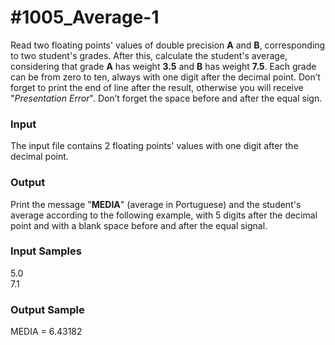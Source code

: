 # #1005_Average-1

Read two floating points' values of double precision **A** and **B**, corresponding to two student's grades. After this, calculate the student's average, considering that grade **A** has weight **3.5** and **B** has weight **7.5**. Each grade can be from zero to ten, always with one digit after the decimal point. Don’t forget to print the end of line after the result, otherwise you will receive "_Presentation Error_". Don’t forget the space before and after the equal sign.

### Input

The input file contains 2 floating points' values with one digit after the decimal point.

### Output

Print the message "**MEDIA**" (average in Portuguese) and the student's average according to the following example, with 5 digits after the decimal point and with a blank space before and after the equal signal.

### Input Samples

5.0  
7.1

### Output Sample

MEDIA = 6.43182
